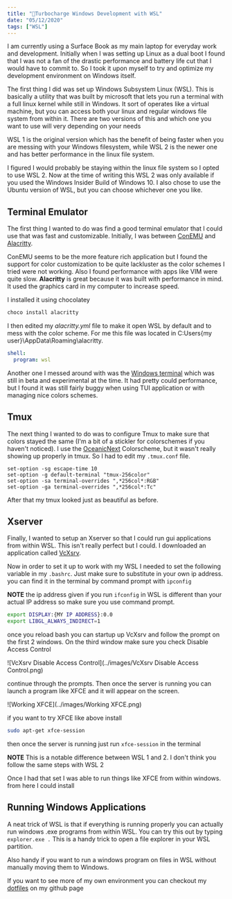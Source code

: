 ```yaml
---
title: "🌠Turbocharge Windows Development with WSL"
date: "05/12/2020"
tags: ["WSL"]
---
```


I am currently using a Surface Book as my main laptop for everyday work and development.
Initially when I was setting up Linux as a dual boot I found that I was not a
fan of the drastic performance and battery life cut that I would have to commit to.
So I took it upon myself to try and optimize my development environment on Windows
itself.

The first thing I did was set up Windows Subsystem Linux (WSL). This is basically
a utility that was built by microsoft that lets you run a terminal with a full linux
kernel while still in Windows. It sort of operates like a virtual machine, but
you can access both your linux and regular windows file system from within it.
There are two versions of this and which one you want to use will very depending
on your needs

WSL 1 is the original version which has the benefit of being faster when you are
messing with your Windows filesystem, while WSL 2 is the newer one and has better
performance in the linux file system.

I figured I would probably be staying within the linux file system so I opted to
use WSL 2. Now at the time of writing this WSL 2 was only available if you used
the Windows Insider Build of Windows 10. I also chose to use the Ubuntu version
of WSL, but you can choose whichever one you like.

## Terminal Emulator

The first thing I wanted to do was find a good terminal emulator that I could
use that was fast and customizable. Initially, I was between
[ConEMU](https://conemu.github.io/) and [Alacritty](https://github.com/alacritty/alacritty).

ConEMU seems to be the more feature rich application but I found the support for
color customization to be quite lackluster as the color schemes I tried were not
working. Also I found performance with apps like VIM were quite slow. **Alacritty**
is great because it was built with performance in mind. It used the graphics card
in my computer to increase speed.

I installed it using chocolatey

```bash
choco install alacritty
```

I then edited my *alacritty.yml* file to make it open WSL by default and to mess
with the color scheme. For me this file was located in
C:Users\{my user}\AppData\Roaming\alacritty.

```yaml
shell:
  program: wsl
```

Another one I messed around with was the
[Windows terminal](https://www.microsoft.com/en-us/p/windows-terminal/9n0dx20hk701)
which was still in beta and experimental at the time. It had pretty could
performance, but I found it was still fairly buggy when using TUI application
or with managing nice colors schemes.

## Tmux

The next thing I wanted to do was to configure Tmux to make sure that colors
stayed the same (I'm a bit of a stickler for colorschemes if you haven't noticed).
I use the [OceanicNext](https://github.com/voronianski/oceanic-next-color-scheme)
Colorscheme, but it wasn't really showing up properly in tmux. So I had to edit my
`.tmux.conf` file.

```tmux
set-option -sg escape-time 10
set-option -g default-terminal "tmux-256color"
set-option -sa terminal-overrides ",*256col*:RGB"
set-option -ga terminal-overrides ",*256col*:Tc"
```

After that my tmux looked just as beautiful as before.

## Xserver

Finally, I wanted to setup an Xserver so that I could run gui applications from
within WSL. This isn't really perfect but I could. I downloaded an application
called [VcXsrv](https://sourceforge.net/projects/vcxsrv/).

Now in order to set it up to work with my WSL I needed to set the following
variable in my `.bashrc`. Just make sure to substitute in your own ip address.
you can find it in the terminal by command prompt with `ipconfig`

**NOTE** the ip address given if you run `ifconfig` in WSL is different than your
actual IP address so make sure you use command prompt.

```bash
export DISPLAY:{MY IP ADDRESS}:0.0
export LIBGL_ALWAYS_INDIRECT=1
```

once you reload bash you can startup up VcXsrv and follow the prompt on the first
2 windows. On the third window make sure you check Disable Access Control

![VcXsrv Disable Access Control](../images/VcXsrv Disable Access Control.png)

continue through the prompts. Then once the server is running you can launch a program
like XFCE and it will appear on the screen.

![Working XFCE](../images/Working XFCE.png)

if you want to try XFCE like above install

```bash
sudo apt-get xfce-session
```

then once the server is running just run `xfce-session` in the terminal

**NOTE** This is a notable difference between WSL 1 and 2. I don't think you
follow the same steps with WSL 2

Once I had that set I was able to run things like XFCE from within windows.
from here I could install

## Running Windows Applications

A neat trick of WSL is that if everything is running properly you can actually
run windows .exe programs from within WSL. You can try this out by typing
`explorer.exe .` This is a handy trick to open a file explorer in your WSL partition.

Also handy if you want to run a windows program on files in WSL without manually
moving them to Windows.

If you want to see more of my own environment you can checkout my
[dotfiles](https://github.com/VVoruganti/dotfiles) on my github page

